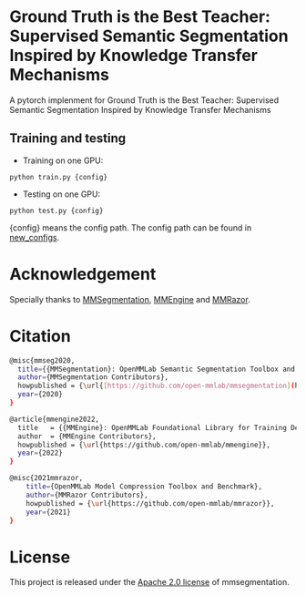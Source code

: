 # Ground Truth is the Best Teacher: Supervised Semantic Segmentation Inspired by Knowledge Transfer Mechanisms
A pytorch implenment for Ground Truth is the Best Teacher: Supervised Semantic Segmentation Inspired by Knowledge Transfer Mechanisms


## Training and testing

-   Training on one GPU:

```pycon
python train.py {config}
```

-   Testing on one GPU:

```pycon
python test.py {config}
```
{config} means the config path. The config path can be found in [new_configs](new_configs "new_configs").

# Acknowledgement

Specially thanks to [MMSegmentation](https://github.com/open-mmlab/mmsegmentation "MMSegmentation"), [MMEngine](https://github.com/open-mmlab/mmengine "MMEngine") and [MMRazor](https://github.com/open-mmlab/mmrazor "MMRazor").

# Citation

```bash
@misc{mmseg2020,
  title={{MMSegmentation}: OpenMMLab Semantic Segmentation Toolbox and Benchmark},
  author={MMSegmentation Contributors},
  howpublished = {\url{[https://github.com/open-mmlab/mmsegmentation](https://github.com/open-mmlab/mmsegmentation)}},
  year={2020}
}
```

```bash
@article{mmengine2022,
  title   = {{MMEngine}: OpenMMLab Foundational Library for Training Deep Learning Models},
  author  = {MMEngine Contributors},
  howpublished = {\url{https://github.com/open-mmlab/mmengine}},
  year={2022}
}
```
```bash
@misc{2021mmrazor,
    title={OpenMMLab Model Compression Toolbox and Benchmark},
    author={MMRazor Contributors},
    howpublished = {\url{https://github.com/open-mmlab/mmrazor}},
    year={2021}
}
```
# License

This project is released under the [Apache 2.0 license](https://github.com/open-mmlab/mmsegmentation/blob/main/LICENSE "Apache 2.0 license") of mmsegmentation.
